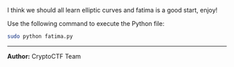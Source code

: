 I think we should all learn elliptic curves and fatima is a good start, enjoy!

Use the following command to execute the Python file:

```bash
sudo python fatima.py
```
---
**Author:** CryptoCTF Team
